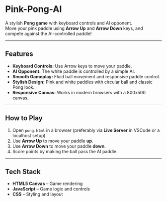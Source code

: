 # Pink-Pong-AI

A stylish **Pong game** with keyboard controls and AI opponent.  
Move your pink paddle using **Arrow Up** and **Arrow Down** keys, and compete against the AI-controlled paddle!

---

## Features

- **Keyboard Controls:** Use Arrow keys to move your paddle.
- **AI Opponent:** The white paddle is controlled by a simple AI.
- **Smooth Gameplay:** Fluid ball movement and responsive paddle control.
- **Stylish Design:** Pink and white paddles with circular ball and classic Pong look.
- **Responsive Canvas:** Works in modern browsers with a 800x500 canvas.

---

## How to Play

1. Open `pong.html` in a browser (preferably via **Live Server** in VSCode or a localhost setup).  
2. Use **Arrow Up** to move your paddle **up**.  
3. Use **Arrow Down** to move your paddle **down**.  
4. Score points by making the ball pass the AI paddle.  



---

## Tech Stack

- **HTML5 Canvas** – Game rendering
- **JavaScript** – Game logic and controls
- **CSS** – Styling and layout
